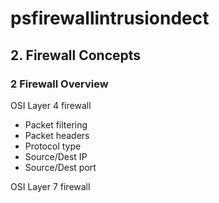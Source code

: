 # psfirewallintrusiondect
## 2. Firewall Concepts
### 2 Firewall Overview
OSI Layer 4 firewall
- Packet filtering
- Packet headers
- Protocol type
- Source/Dest IP
- Source/Dest port

OSI Layer 7 firewall
